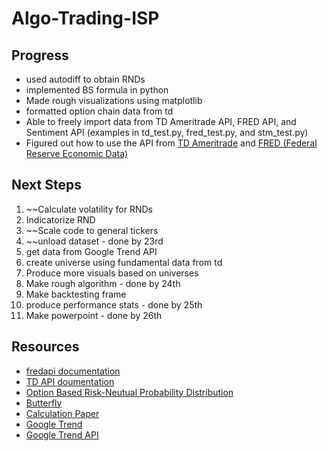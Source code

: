 # Algo-Trading-ISP

## Progress
- used autodiff to obtain RNDs
- implemented BS formula in python 
- Made rough visualizations using matplotlib
- formatted option chain data from td
- Able to freely import data from TD Ameritrade API, FRED API, and Sentiment API (examples in td_test.py, fred_test.py, and stm_test.py)
- Figured out how to use the API from [TD Ameritrade](https://developer.tdameritrade.com/) and [FRED (Federal Reserve Economic Data)](https://fred.stlouisfed.org/docs/api/fred/)

## Next Steps

1. ~~Calculate volatility for RNDs
2. Indicatorize RND
3. ~~Scale code to general tickers
4. ~~unload dataset - done by 23rd
5. get data from Google Trend API
6. create universe using fundamental data from td
7. Produce more visuals based on universes
8. Make rough algorithm - done by 24th
9. Make backtesting frame
10. produce performance stats - done by 25th
11. Make powerpoint - done by 26th

## Resources
- [fredapi documentation](https://github.com/mortada/fredapi)
- [TD API doumentation](url)
- [Option Based Risk-Neutual Probability Distribution](https://www.newyorkfed.org/medialibrary/media/research/staff_reports/sr677.pdf)
- [Butterfly](https://www.morganstanley.com/content/dam/msdotcom/en/assets/pdfs/Options_Probabilities_Exhibit_Link.pdf)
- [Calculation Paper](https://www.bankofengland.co.uk/-/media/boe/files/ccbs/resources/deriving-option-implied-probability-densities-for-foreign-exchange-markets.pdf)
- [Google Trend](https://trends.google.com/trends/explore?geo=US&q=doge)
- [Google Trend API](https://towardsdatascience.com/google-trends-api-for-python-a84bc25db88f)
